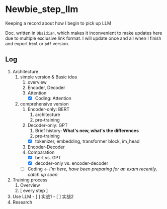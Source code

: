 # Newbie_step_llm
Keeping a record about how I begin to pick up LLM

Doc. written in `Obsidian`, which makes it inconvenient to make updates here due to multiple exclusive link format. I will update once and all when I finish and export `html` or `pdf` version.

## Log 

1. Architecture
	1. simple version & Basic idea
		1. overview
		2. Encoder, Decoder
		3. Attention
			- [x] Coding: Attention
	2. comprehensive version
		1. Encoder-only: BERT
			1. architecture
			2. pre-training
		2. Decoder-only: GPT
			1. Brief history: **What's new, what's the differences**
			2. pre-training
			- [x] tokenizer, embedding, transformer block, im_head
		3. Encoder-Decoder
		4. Comparation
			- [x] bert vs. GPT
			- [x] decoder-only vs. encoder-decoder
		- [ ] Coding *<- I'm here, have been preparing for an exam recently, catch up soon*
2. Training process
  	1. Overview
  	2. \[ every step \]
3. Use LLM
		- [ ] 实战1
   		- [ ] 实战2
5. Research
